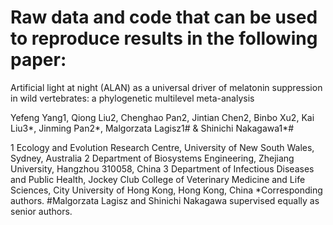 # Raw data and code that can be used to reproduce results in the following paper:

Artificial light at night (ALAN) as a universal driver of melatonin suppression in wild vertebrates: a phylogenetic multilevel meta-analysis

Yefeng Yang1, Qiong Liu2, Chenghao Pan2, Jintian Chen2, Binbo Xu2, Kai Liu3*, Jinming Pan2*, Malgorzata Lagisz1# & Shinichi Nakagawa1*#

1 Ecology and Evolution Research Centre, University of New South Wales, Sydney, Australia
2 Department of Biosystems Engineering, Zhejiang University, Hangzhou 310058, China
3 Department of Infectious Diseases and Public Health, Jockey Club College of Veterinary Medicine and Life Sciences, City University of Hong Kong, Hong Kong, China
*Corresponding authors.
#Malgorzata Lagisz and Shinichi Nakagawa supervised equally as senior authors.

